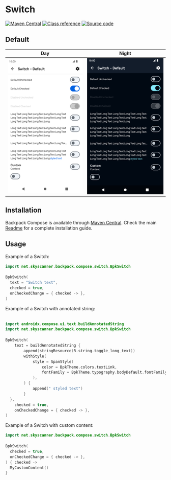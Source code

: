 # Switch

[![Maven Central](https://img.shields.io/maven-central/v/net.skyscanner.backpack/backpack-compose)](https://search.maven.org/artifact/net.skyscanner.backpack/backpack-compose)
[![Class reference](https://img.shields.io/badge/Class%20reference-Android-blue)](https://backpack.github.io/android/backpack-compose/net.skyscanner.backpack.compose.switch)
[![Source code](https://img.shields.io/badge/Source%20code-GitHub-lightgrey)](https://github.com/Skyscanner/backpack-android/tree/main/backpack-compose/src/main/kotlin/net/skyscanner/backpack/compose/switch)

## Default

| Day | Night |
| --- | --- |
| <img src="https://raw.githubusercontent.com/Skyscanner/backpack-android/main/docs/compose/Switch/screenshots/default.png" alt="Switch component" width="375" /> |<img src="https://raw.githubusercontent.com/Skyscanner/backpack-android/main/docs/compose/Switch/screenshots/default_dm.png" alt="Switch component - dark mode" width="375" /> |

## Installation

Backpack Compose is available through [Maven Central](https://search.maven.org/artifact/net.skyscanner.backpack/backpack-compose). Check the main [Readme](https://github.com/skyscanner/backpack-android#installation) for a complete installation guide.

## Usage

Example of a Switch:

```Kotlin
import net.skyscanner.backpack.compose.switch.BpkSwitch

BpkSwitch(
  text = "Switch text",
  checked = true,
  onCheckedChange = { checked -> },
)
```
Example of a Switch with annotated string:

```Kotlin

import androidx.compose.ui.text.buildAnnotatedString
import net.skyscanner.backpack.compose.switch.BpkSwitch

BpkSwitch(
    text = buildAnnotatedString {
        append(stringResource(R.string.toggle_long_text))
        withStyle(
            style = SpanStyle(
                color = BpkTheme.colors.textLink,
                fontFamily = BpkTheme.typography.bodyDefault.fontFamily,
            ),
        ) {
            append(" styled text")
        }
  },
    checked = true,
    onCheckedChange = { checked -> },
)
```

Example of a Switch with custom content:

```Kotlin
import net.skyscanner.backpack.compose.switch.BpkSwitch

BpkSwitch(
  checked = true,
  onCheckedChange = { checked -> },
) { checked ->
  MyCustomContent()
}
```
